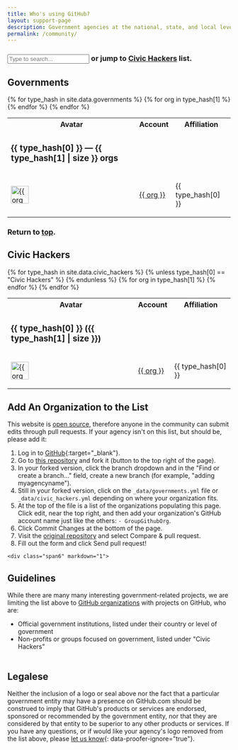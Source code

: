 ```yaml
---
title: Who's using GitHub?
layout: support-page
description: Government agencies at the national, state, and local level use GitHub to share and collaborate. If you don't see your organization on this list, follow the instructions below to add it!
permalink: /community/
---
```

<div id="to-top" class="container">
<div class="">
  <div class="">
  <div class="search-section">
  <h3><input id="filter" type="text" class="form-control" placeholder="Type to search..."> or jump to <a href="#civichackers">Civic Hackers</a> list.</h3></div>
    <h2 id="governments">Governments</h2>
    <h6 class="govtable no-matches" style="display: none;">No matches.</h6>
      <table class="govtable table">
        <tbody class="searchable">
          <tr class="govtable table-header"><th>Avatar</th><th>Account</th><th>Affiliation</th></tr>
          {% for type_hash in site.data.governments %}
          <tr class="type-block" id="{{ type_hash[0] | downcase | replace: ' ','_' }}">
            <td><h3>{{ type_hash[0] }} <span class="count">— {{ type_hash[1] | size }} orgs</span></h3></td><td></td><td></td>
          </tr>
          {% for org in type_hash[1] %}
          <tr>
            <td>
              <a href="https://github.com/{{ org }}" title="{{ org }}">
              <img src="https://github.com/{{ org }}.png" width="40" height="40" alt="{{ org }}"></a>
            </td>
            <td>
              <p><a href="https://github.com/{{ org }}" title="{{ org }}">{{ org }}</a></p>
            </td>
            <td>
              <p class="dim-affiliation">{{ type_hash[0] }}</p>
            </td>
          </tr>
        {% endfor %}
        {% endfor %}
      </tbody>
    </table>
  </div>
</div>

<div class="">
  <div class="mini-section">
    <h3 id="civichackers" class="search-section">Return to <a href="#to-top">top</a>.</h3>
    <h2>Civic Hackers</h2>
    <h6 class="civictable no-matches" style="display: none;">No matches.</h6>
    <table class="civictable table">
      <tbody class="searchable">
        <tr class="civictable table-header"><th>Avatar</th><th>Account</th><th>Affiliation</th></tr>
        {% for type_hash in site.data.civic_hackers %}
        {% unless type_hash[0] == "Civic Hackers" %}
        {% endunless %}
        <tr class="type-block" id="{{ type_hash[0] | downcase | replace: ' ','_' }}">
          <td><h3>{{ type_hash[0] }} ({{ type_hash[1] | size }})</h3></td><td></td><td></td>
          </tr>
          {% for org in type_hash[1] %}
          <tr>
            <td>
              <a href="https://github.com/{{ org }}" title="{{ org }}">
              <img src="https://github.com/{{ org }}.png" width="40" height="40" alt="{{ org }}"></a>
            </td>
            <td>
              <p><a href="https://github.com/{{ org }}" title="{{ org }}">{{ org }}</a></p>
            </td>
            <td>
              <p class="dim-affiliation">{{ type_hash[0] }}</p>
            </td>
          </tr>
          {% endfor %}
        {% endfor %}
      </tbody>
    </table>
  </div>
</div>


  <div id="add-org" class="row-fluid mini-section">
    <div class="span6" markdown="1">

## Add An Organization to the List

This website is [open source](https://github.com/github/government.github.com), therefore anyone in the community can submit edits through pull requests. If your agency isn't on this list, but should be, please add it:

1. Log in to [GitHub](https://github.com){:target="_blank"}.
2. Go to [this repository](https://github.com/github/government.github.com) and fork it (button to the top right of the page).
3. In your forked version, click the branch dropdown and in the "Find or create a branch..." field, create a new branch (for example, "adding myagencyname").
4. Still in your forked version, click on the `_data/governments.yml` file or `_data/civic_hackers.yml` depending on where your organization fits.
5. At the top of the file is a list of the organizations populating this page. Click edit, near the top right, and then add your organization's GitHub account name just like the others: `- GroupGithubOrg`.
6. Click Commit Changes at the bottom of the page.
7. Visit the [original repository](https://github.com/github/government.github.com) and select Compare & pull request.
8. Fill out the form and click Send pull request!



</div>


    <div class="span6" markdown="1">

## Guidelines

While there are many many interesting government-related projects, we are limiting the list above to [GitHub organizations](https://help.github.com/articles/user-organization-and-project-pages) with projects on GitHub, who are:

* Official government institutions, listed under their country or level of government
* Non-profits or groups focused on government, listed under "Civic Hackers"
<br><br>

## Legalese

Neither the inclusion of a logo or seal above nor the fact that a particular government entity may have a presence on GitHub.com should be construed to imply that GitHub's products or services are endorsed, sponsored or recommended by the government entity, nor that they are considered by that entity to be superior to any other products or services. If you have any questions, or if would like your agency's logo removed from the list above, please [let us know](https://github.com/github/government.github.com/issues/new){: data-proofer-ignore="true"}.

</div>
